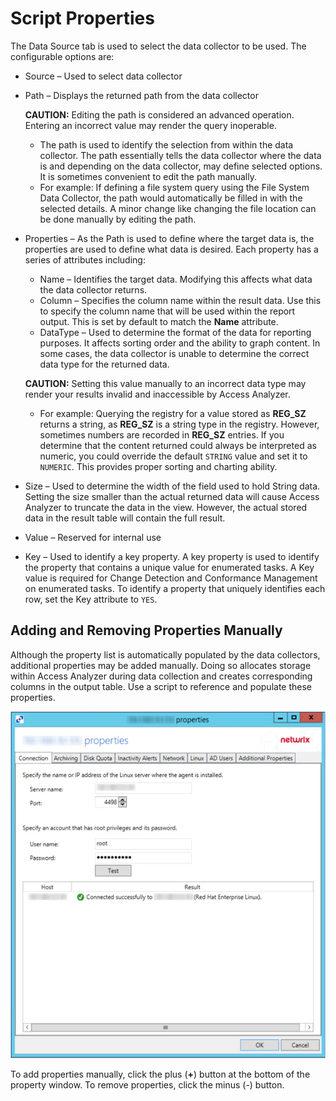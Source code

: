 # Script Properties

The Data Source tab is used to select the data collector to be used. The configurable options are:

- Source – Used to select data collector
- Path – Displays the returned path from the data collector

  __CAUTION:__ Editing the path is considered an advanced operation. Entering an incorrect value may render the query inoperable.

  - The path is used to identify the selection from within the data collector. The path essentially tells the data collector where the data is and depending on the data collector, may define selected options. It is sometimes convenient to edit the path manually.
  - For example: If defining a file system query using the File System Data Collector, the path would automatically be filled in with the selected details. A minor change like changing the file location can be done manually by editing the path.
- Properties – As the Path is used to define where the target data is, the properties are used to define what data is desired. Each property has a series of attributes including:

  - Name – Identifies the target data. Modifying this affects what data the data collector returns.
  - Column – Specifies the column name within the result data. Use this to specify the column name that will be used within the report output. This is set by default to match the __Name__ attribute.
  - DataType – Used to determine the format of the data for reporting purposes. It affects sorting order and the ability to graph content. In some cases, the data collector is unable to determine the correct data type for the returned data.

  __CAUTION:__ Setting this value manually to an incorrect data type may render your results invalid and inaccessible by Access Analyzer.

  - For example: Querying the registry for a value stored as __REG_SZ__ returns a string, as __REG_SZ__ is a string type in the registry. However, sometimes numbers are recorded in __REG_SZ__ entries. If you determine that the content returned could always be interpreted as numeric, you could override the default ```STRING``` value and set it to ```NUMERIC```. This provides proper sorting and charting ability.
- Size – Used to determine the width of the field used to hold String data. Setting the size smaller than the actual returned data will cause Access Analyzer to truncate the data in the view. However, the actual stored data in the result table will contain the full result.
- Value – Reserved for internal use
- Key – Used to identify a key property. A key property is used to identify the property that contains a unique value for enumerated tasks. A Key value is required for Change Detection and Conformance Management on enumerated tasks. To identify a property that uniquely identifies each row, set the Key attribute to ```YES```.

## Adding and Removing Properties Manually

Although the property list is automatically populated by the data collectors, additional properties may be added manually. Doing so allocates storage within Access Analyzer during data collection and creates corresponding columns in the output table. Use a script to reference and populate these properties.

![Properties on the Query Properties window](../../../../../../static/img/product_docs/activitymonitor/activitymonitor/install/agent/properties.webp)

To add properties manually, click the plus (__+__) button at the bottom of the property window. To remove properties, click the minus (-) button.
